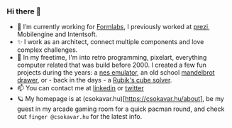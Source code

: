 ### Hi there 👋

- 🔭 I’m currently working for [Formlabs](https://formlabs.com), I previously worked at [prezi](https://prezi.com), Mobilengine and Intentsoft.
- ✨ I work as an architect, connect multiple components and love complex challenges.
- 🌱 In my freetime, I'm into retro programming, pixelart, everything computer related that was build before 2000. I created a few fun projects during the years: a [nes emulator](https://nes.csokavar.hu), an old school [mandelbrot drawer](https://mandelbrot.csokavar.hu), or - back in the days -  a [Rubik's cube solver](https://rubik.csokavar.hu).
- 📫 You can contact me at [linkedin](https://www.linkedin.com/in/ncsdavid/) or [twitter](https://twitter.com/encse) 
- 🪐 My homepage is at (csokavar.hu)[https://csokavar.hu/about], be my guest in my arcade gaming room for a quick pacman round, and check out `finger @csokavar.hu` for the latest info.

